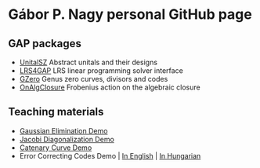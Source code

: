 # Gábor P. Nagy personal GitHub page

## GAP packages

* [UnitalSZ](https://github.com/nagygp/UnitalSZ) Abstract unitals and their designs
* [LRS4GAP](https://github.com/nagygp/LRS4GAP) LRS linear programming solver interface
* [GZero](https://github.com/nagygp/gzero-gap-package) Genus zero curves, divisors and codes
* [OnAlgClosure](https://github.com/nagygp/onalgclosure-gap-package) Frobenius action on the algebraic closure

## Teaching materials

* [Gaussian Elimination Demo](https://nagygp.github.io/matrix-algorithms/GaussianElimination.html)
* [Jacobi Diagonalization Demo](https://nagygp.github.io/matrix-algorithms/DiagonalizationJacobi.html)
* [Catenary Curve Demo](https://nagygp.github.io/Demos/Catenary.html)
* Error Correcting Codes Demo | [In English](https://nagygp.github.io/Demos/coding_demo_en.html) | [In Hungarian](https://nagygp.github.io/Demos/coding_demo_en.html)